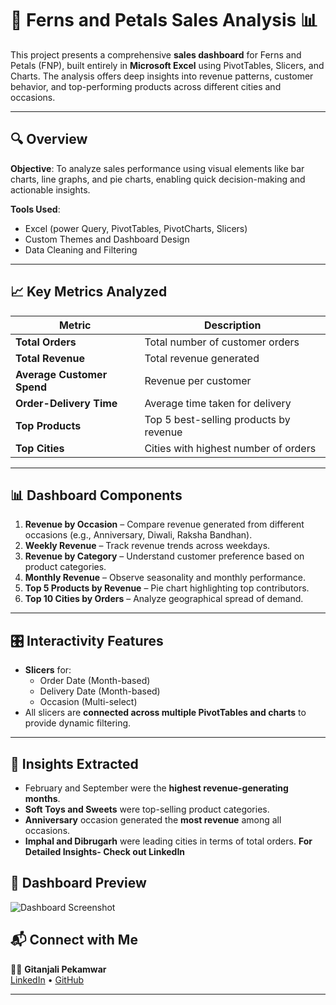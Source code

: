 # 🌸 Ferns and Petals Sales Analysis 📊

This project presents a comprehensive **sales dashboard** for Ferns and Petals (FNP), built entirely in **Microsoft Excel** using PivotTables, Slicers, and Charts. The analysis offers deep insights into revenue patterns, customer behavior, and top-performing products across different cities and occasions.

---

## 🔍 Overview

**Objective**: To analyze sales performance using visual elements like bar charts, line graphs, and pie charts, enabling quick decision-making and actionable insights.

**Tools Used**:  
- Excel (power Query, PivotTables, PivotCharts, Slicers)  
- Custom Themes and Dashboard Design  
- Data Cleaning and Filtering  

---

## 📈 Key Metrics Analyzed

| Metric | Description |
|--------|-------------|
| **Total Orders** | Total number of customer orders |
| **Total Revenue** | Total revenue generated |
| **Average Customer Spend** | Revenue per customer |
| **Order-Delivery Time** | Average time taken for delivery |
| **Top Products** | Top 5 best-selling products by revenue |
| **Top Cities** | Cities with highest number of orders |

---

## 📊 Dashboard Components

1. **Revenue by Occasion** – Compare revenue generated from different occasions (e.g., Anniversary, Diwali, Raksha Bandhan).
2. **Weekly Revenue** – Track revenue trends across weekdays.
3. **Revenue by Category** – Understand customer preference based on product categories.
4. **Monthly Revenue** – Observe seasonality and monthly performance.
5. **Top 5 Products by Revenue** – Pie chart highlighting top contributors.
6. **Top 10 Cities by Orders** – Analyze geographical spread of demand.

---

## 🎛️ Interactivity Features

- **Slicers** for:
  - Order Date (Month-based)
  - Delivery Date (Month-based)
  - Occasion (Multi-select)
- All slicers are **connected across multiple PivotTables and charts** to provide dynamic filtering.

---
## 📌 Insights Extracted

- February and September were the **highest revenue-generating months**.
- **Soft Toys and Sweets** were top-selling product categories.
- **Anniversary** occasion generated the **most revenue** among all occasions.
- **Imphal and Dibrugarh** were leading cities in terms of total orders.
      **For Detailed Insights- Check out LinkedIn**
## 📸 Dashboard Preview

![Dashboard Screenshot](dashboard_screenshot.png)

## 📬 Connect with Me

👩‍💻 **Gitanjali Pekamwar**  
[LinkedIn](https://www.linkedin.com/in/gitanjalipekamwar) • [GitHub](https://github.com/GitanjaliPekamwar)

---


